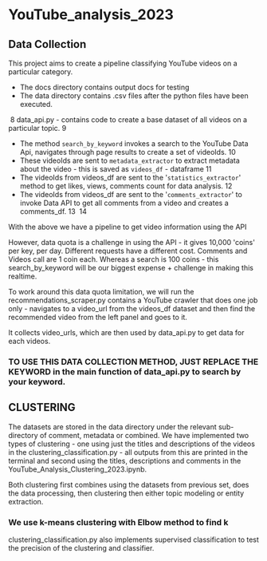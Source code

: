 # YouTube_analysis_2023

## Data Collection

This project aims to create a pipeline classifying YouTube videos on a particular category. 

- The docs directory contains output docs for testing 
- The data directory contains .csv files after the python files have been executed. 

​
8
data_api.py - contains code to create a base dataset of all videos on a particular topic. 
9
-  The method `search_by_keyword` invokes a search to the YouTube Data Api, navigates through page results to create a set of videoIds.
10
- These videoIds are sent to `metadata_extractor` to extract metadata about the video - this is saved as `videos_df` - dataframe
11
- The videoIds from videos_df are sent to the '`statistics_extractor`' method to get likes, views, comments count for data analysis. 
12
- The videoIds from videos_df are sent to the '`comments_extractor`' to invoke Data API to get all comments from a video and creates a comments_df. 
13
​
14

With the above we have a pipeline to get video information using the API 

However, data quota is a challenge in using the API - it gives 10,000 'coins' per key, per day. Different requests have a different cost. 
Comments and Videos call are 1 coin each. Whereas a search is 100 coins - this search_by_keyword will be our biggest expense + challenge in making this realtime. 

To work around this data quota limitation, we will run the recommendations_scraper.py contains a YouTube crawler that does one job only - navigates to a video_url from the videos_df dataset and then find the recommended video from the left panel and goes to it.

It collects video_urls, which are then used by data_api.py to get data for each videos. 

### TO USE THIS DATA COLLECTION METHOD, JUST REPLACE THE KEYWORD in the main function of data_api.py to search by your keyword. 

## CLUSTERING

The datasets are stored in the data directory under the relevant sub-directory of comment, metadata or combined. 
We have implemented two types of clustering - one using just the titles and descriptions of the videos in the clustering_classification.py - all outputs from this are printed in the terminal and second using the titles, descriptions and comments in the YouTube_Analysis_Clustering_2023.ipynb. 

Both clustering first combines using the datasets from previous set, does the data processing, then clustering then either topic modeling or entity extraction. 

### We use k-means clustering with Elbow method to find k 

clustering_classification.py also implements supervised classification to test the precision of the clustering and classifier. 

